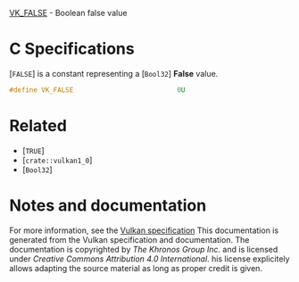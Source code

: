 [VK_FALSE](https://www.khronos.org/registry/vulkan/specs/1.3-extensions/man/html/VK_FALSE.html) - Boolean false value

# C Specifications
[`FALSE`] is a constant representing a [`Bool32`] **False**  value.
```c
#define VK_FALSE                          0U
```

# Related
- [`TRUE`]
- [`crate::vulkan1_0`]
- [`Bool32`]

# Notes and documentation
For more information, see the [Vulkan specification](https://www.khronos.org/registry/vulkan/specs/1.3-extensions/html/vkspec.html)
This documentation is generated from the Vulkan specification and documentation.
The documentation is copyrighted by *The Khronos Group Inc.* and is licensed under *Creative Commons Attribution 4.0 International*.
his license explicitely allows adapting the source material as long as proper credit is given.
        